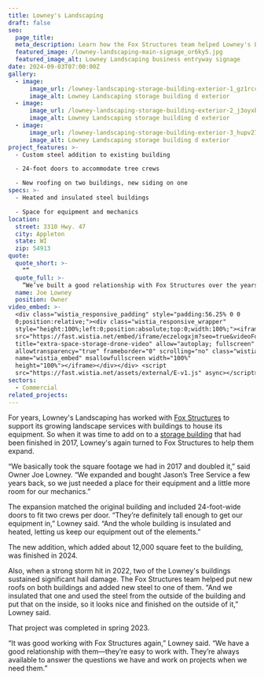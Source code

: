 ```yaml
---
title: Lowney's Landscaping
draft: false
seo:
  page_title:
  meta_description: Learn how the Fox Structures team helped Lowney's Landscaping expand one of their buildings and repair hail damage to others. 
  featured_image: /lowney-landscaping-main-signage_or6ky5.jpg
  featured_image_alt: Lowney Landscaping business entryway signage
date: 2024-09-03T07:00:00Z
gallery: 
  - image: 
      image_url: /lowney-landscaping-storage-building-exterior-1_gz1rcc.jpg
      image_alt: Lowney Landscaping storage building d exterior
  - image: 
      image_url: /lowney-landscaping-storage-building-exterior-2_j3oyxb.jpg
      image_alt: Lowney Landscaping storage building d exterior
  - image: 
      image_url: /lowney-landscaping-storage-building-exterior-3_hupv27.jpg
      image_alt: Lowney Landscaping storage building d exterior
project_features: >-
  - Custom steel addition to existing building 

  - 24-foot doors to accommodate tree crews 

  - New roofing on two buildings, new siding on one
specs: >-
  - Heated and insulated steel buildings 

  - Space for equipment and mechanics
location:
  street: 3310 Hwy. 47
  city: Appleton
  state: WI
  zip: 54913
quote:
  quote_short: >-
    “”
  quote_full: >-
    “We’ve built a good relationship with Fox Structures over the years. They understand our needs and they follow through. And I do like that they do their flatwork in-house. They did a great job on the concrete.”
  name: Joe Lowney
  position: Owner
video_embed: >-
  <div class="wistia_responsive_padding" style="padding:56.25% 0 0
  0;position:relative;"><div class="wistia_responsive_wrapper"
  style="height:100%;left:0;position:absolute;top:0;width:100%;"><iframe
  src="https://fast.wistia.net/embed/iframe/eczelogxjm?seo=true&videoFoam=true"
  title="extra-space-storage-drone-video" allow="autoplay; fullscreen"
  allowtransparency="true" frameborder="0" scrolling="no" class="wistia_embed"
  name="wistia_embed" msallowfullscreen width="100%"
  height="100%"></iframe></div></div> <script
  src="https://fast.wistia.net/assets/external/E-v1.js" async></script>
sectors:
  - Commercial
related_projects: 
---
```


For years, Lowney's Landscaping has worked with [Fox Structures](/) to support its growing landscape services with buildings to house its equipment. So when it was time to add on to a [storage building](/construction-services/storage/) that had been finished in 2017, Lowney's again turned to Fox Structures to help them expand. 

“We basically took the square footage we had in 2017 and doubled it,” said Owner Joe Lowney. “We expanded and bought Jason’s Tree Service a few years back, so we just needed a place for their equipment and a little more room for our mechanics.” 

The expansion matched the original building and included 24-foot-wide doors to fit two crews per door. “They’re definitely tall enough to get our equipment in,” Lowney said. “And the whole building is insulated and heated, letting us keep our equipment out of the elements.” 

The new addition, which added about 12,000 square feet to the building, was finished in 2024. 

Also, when a strong storm hit in 2022, two of the Lowney's buildings sustained significant hail damage. The Fox Structures team helped put new roofs on both buildings and added new steel to one of them. “And we insulated that one and used the steel from the outside of the building and put that on the inside, so it looks nice and finished on the outside of it,” Lowney said. 

That project was completed in spring 2023. 

“It was good working with Fox Structures again,” Lowney said. “We have a good relationship with them—they’re easy to work with. They’re always available to answer the questions we have and work on projects when we need them.” 